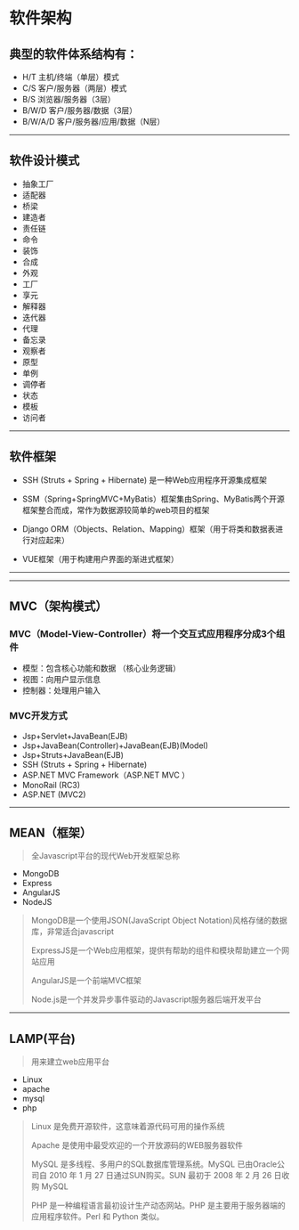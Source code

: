 # 软件架构
## 典型的软件体系结构有：
* H/T 主机/终端（单层）模式
* C/S 客户/服务器（两层）模式
* B/S 浏览器/服务器（3层）
* B/W/D 客户/服务器/数据（3层）
* B/W/A/D 客户/服务器/应用/数据（N层）

***
## 软件设计模式
* 抽象工厂
* 适配器
* 桥梁
* 建造者
* 责任链
* 命令
* 装饰
* 合成
* 外观
* 工厂
* 享元
* 解释器
* 迭代器
* 代理
* 备忘录
* 观察者
* 原型
* 单例
* 调停者
* 状态
* 模板
* 访问者
* **
  
## 软件框架
* SSH (Struts + Spring + Hibernate) 是一种Web应用程序开源集成框架

* SSM（Spring+SpringMVC+MyBatis）框架集由Spring、MyBatis两个开源框架整合而成，常作为数据源较简单的web项目的框架

* Django ORM（Objects、Relation、Mapping）框架（用于将类和数据表进行对应起来）

* VUE框架（用于构建用户界面的渐进式框架）

***
***

## MVC（架构模式）
### MVC（Model-View-Controller）将一个交互式应用程序分成3个组件
* 模型：包含核心功能和数据 （核心业务逻辑）
* 视图：向用户显示信息
* 控制器：处理用户输入

### MVC开发方式
* Jsp+Servlet+JavaBean(EJB) 
* Jsp+JavaBean(Controller)+JavaBean(EJB)(Model) 
* Jsp+Struts+JavaBean(EJB) 
* SSH (Struts + Spring + Hibernate) 
* ASP.NET MVC Framework（ASP.NET MVC ） 
* MonoRail (RC3) 
* ASP.NET (MVC2) 

***
## MEAN（框架）
>全Javascript平台的现代Web开发框架总称

* MongoDB 
* Express 
* AngularJS 
* NodeJS 

>MongoDB是一个使用JSON(JavaScript Object Notation)风格存储的数据库，非常适合javascript  
>
>ExpressJS是一个Web应用框架，提供有帮助的组件和模块帮助建立一个网站应用  
>
>AngularJS是一个前端MVC框架  
>
>Node.js是一个并发异步事件驱动的Javascript服务器后端开发平台

***
  
## LAMP(平台)
>用来建立web应用平台
* Linux
* apache
* mysql
* php

> Linux 是免费开源软件，这意味着源代码可用的操作系统  
> 
> Apache 是使用中最受欢迎的一个开放源码的WEB服务器软件  
> 
> MySQL 是多线程、多用户的SQL数据库管理系统。MySQL 已由Oracle公司自 2010 年 1 月 27 日通过SUN购买。SUN 最初于 2008 年 2 月 26 日收购 MySQL  
> 
>PHP 是一种编程语言最初设计生产动态网站。PHP 是主要用于服务器端的应用程序软件。Perl 和 Python 类似。
